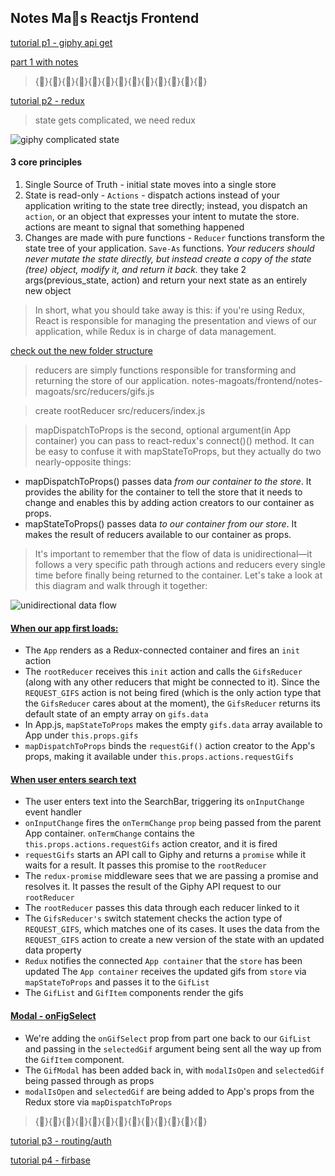 ## Notes Ma🐐s Reactjs Frontend

[tutorial p1 - giphy api get](https://tighten.co/blog/react-101-building-a-gif-search-engine)

[part 1 with notes](https://github.com/marka2g/notes-magoats/commit/170ce50498bb62a36136f304cb7a956fdfe009d4)

> {}{}{}{}{}{}{}{}{}{}{}{}{}

[tutorial p2 - redux](https://tighten.co/blog/react-101-using-redux)

> state gets complicated, we need redux

![giphy complicated state](https://tighten.co/assets/img/blog/react-part-1-state.png)

#### 3 core principles
1. Single Source of Truth -  initial state moves into a single store
2. State is read-only - `Actions` - dispatch actions instead of your application writing to the state tree directly; instead, you dispatch an `action`, or an object that expresses your intent to mutate the store. actions are meant to signal that something happened
3. Changes are made with pure functions - `Reducer` functions transform the state tree of your application. `Save-As` functions. *Your reducers should never mutate the state directly, but instead create a copy of the state (tree) object, modify it, and return it back.*  they take 2 args(previous_state, action) and return your next state as an entirely new object

> In short, what you should take away is this: if you're using Redux, React is responsible for managing the presentation and views of our application, while Redux is in charge of data management.

[check out the new folder structure](https://github.com/tightenco/react-gif-search-engine/commit/9783326d76f4ad731a9f293128a0b684618daff8)

> reducers are simply functions responsible for transforming and returning the store of our application.
notes-magoats/frontend/notes-magoats/src/reducers/gifs.js

<!-- ```javascript
export default function(){
  return [...];
``` -->

> create rootReducer src/reducers/index.js

> mapDispatchToProps is the second, optional argument(in App container) you can pass to react-redux's connect()() method. It can be easy to confuse it with mapStateToProps, but they actually do two nearly-opposite things:

- mapDispatchToProps() passes data *from our container to the store*. It provides the ability for the container to tell the store that it needs to change and enables this by adding action creators to our container as props.
- mapStateToProps() passes data *to our container from our store*. It makes the result of reducers available to our container as props.

>  It's important to remember that the flow of data is unidirectional—it follows a very specific path through actions and reducers every single time before finally being returned to the container. Let's take a look at this diagram and walk through it together:

![unidirectional data flow](https://tighten.co/assets/img/blog/react-redux-diagram.png)



#### [When our app first loads:](https://tighten.co/blog/react-101-using-redux)
- The `App` renders as a Redux-connected container and fires an `init` action
- The `rootReducer` receives this `init` action and calls the `GifsReducer` (along with any other reducers that might be connected to it). Since the `REQUEST_GIFS` action is not being fired (which is the only action type that the `GifsReducer` cares about at the moment), the `GifsReducer` returns its default state of an empty array on `gifs.data`
- In App.js, `mapStateToProps` makes the empty `gifs.data` array available to App under `this.props.gifs`
- `mapDispatchToProps` binds the `requestGif()` action creator to the App's props, making it available under `this.props.actions.requestGifs`

#### [When user enters search text](https://tighten.co/blog/react-101-using-redux)
- The user enters text into the SearchBar, triggering its `onInputChange` event handler
- `onInputChange` fires the `onTermChange` `prop` being passed from the parent App container. `onTermChange` contains the `this.props.actions.requestGifs` action creator, and it is fired
- `requestGifs` starts an API call to Giphy and returns a `promise` while it waits for a result. It passes this promise to the `rootReducer`
- The `redux-promise` middleware sees that we are passing a promise and resolves it. It passes the result of the Giphy API request to our `rootReducer`
- The `rootReducer` passes this data through each reducer linked to it
- The `GifsReducer's` switch statement checks the action type of `REQUEST_GIFS`, which matches one of its cases. It uses the data from the `REQUEST_GIFS` action to create a new version of the state with an updated data property
- `Redux` notifies the connected `App container` that the `store` has been updated
The `App container` receives the updated gifs from `store` via `mapStateToProps` and passes it to the `GifList`
- The `GifList` and `GifItem` components render the gifs

#### [Modal - onFigSelect](https://tighten.co/blog/react-101-using-redux)
- We're adding the `onGifSelect` prop from part one back to our `GifList` and passing in the `selectedGif` argument being sent all the way up from the `GifItem` component.
- The `GifModal` has been added back in, with `modalIsOpen` and `selectedGif` being passed through as props
- `modalIsOpen` and `selectedGif` are being added to App's props from the Redux store via `mapDispatchToProps`

> {}{}{}{}{}{}{}{}{}{}{}{}{}

[tutorial p3 - routing/auth](https://tighten.co/blog/react-101-routing-and-auth)


[tutorial p4 - firbase](https://tighten.co/blog/react-101-part-4-firebase)
